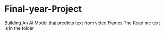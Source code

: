# Final-year-Project
Building An AI Model that predicts text from video Frames
The Read me text is in the folder
